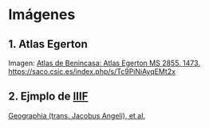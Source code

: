 # Imágenes

## 1. Atlas Egerton

Imagen: [Atlas de Benincasa: Atlas Egerton MS 2855. 1473.](https://data.bl.uk/pelagios/pel01.html "Atlas de Benincasa: Atlas Egerton MS 2855. 1473")   
https://saco.csic.es/index.php/s/Tc9PiNiAyqEMt2x

## 2. Ejmplo de [IIIF](https://iiif.io/ "IIIF")
[Geographia (trans. Jacobus Angeli), et al.](https://digital.bodleian.ox.ac.uk/objects/f37f05e7-a10f-4448-b29b-e836aad4fd1f/ "Geographia, Ptolomeo")
